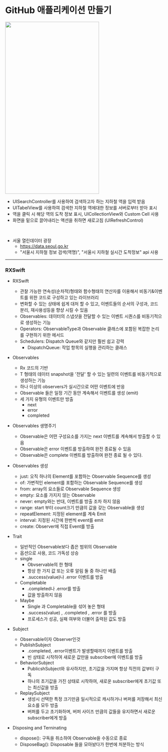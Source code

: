 GitHub 애플리케이션 만들기
===========
<img src="https://user-images.githubusercontent.com/55949986/205565862-63b5bb50-a0c9-4753-906e-79a1a791baec.gif" width="300" height="550"/>

* UISearchController를 사용하여 검색하고자 하는 지하철 역을 입력 받음
* UITabelView를 사용하여 검색한 지하철 역에대한 정보를 서버로부터 받아 표시
* 역을 클릭 시 해당 역의 도착 정보 표시, UICollectionView와 Custom Cell 사용
* 화면을 밑으로 끌어내리는 액션을 취하면 새로고침 (UIRefreshControl)

</br>

* 서울 열린데이터 광장
  * https://data.seoul.go.kr
  * "서울시 지하철 정보 검색(역명)", "서울시 지하철 실시간 도착정보" api 사용
---------------------------------------

### RXSwift
* RXSwift
  * 관찰 가능한 연속성(순차적)형태와 함수형태의 연산자를 이용해서 비동기&이벤트를 위한 코드로 구성하고 있는 라이브러리
  * 변화할 수 있는 상태에 쉽게 대처 할 수 있고, 이벤트들의 순서의 구성과, 코드 분리, 재사용성등을 향샹 시킬 수 있음
  * Observables: 데이터의 스냅샷을 전달할 수 있는 이벤트 시퀀스를 비동기적으로 생성하는 기능
  * Operators: ObservableType과 Observable 클래스에 포함된 복잡한 논리를 구현하기 위한 메서드
  * Schedulers: Dispatch Queue와 같지만 훨씬 쉽고 강력
      * DispatchQueue: 작업 항목의 실행을 관리하는 클래스
   
* Observables
  * Rx 코드의 기반
  * T 형태의 데이터 snapshot을 '전달' 할 수 있는 일련의 이벤트를 비동기적으로 생성하는 기능 
  * 하나 이상의 observers가 실시간으로 어떤 이벤트에 반응
  * Observable 들은 일정 기간 동안 계속해서 이벤트를 생성 (emit)
  * 세 가지 유형의 이벤트만 방출
    * next
    * error
    * completed
   
* Observables 생명주기
   * Observable은 어떤 구성요소를 가지는 next 이벤트를 계속해서 방출할 수 있음 
   * Observable은 error 이벤트를 방출하여 완전 종료될 수 있음
   * Observable은 complete 이벤트를 방출하여 완전 종료 될 수 있다.
 
* Observables 생성
   * just: 오직 하나의 Element를 포함하는 Observable Sequence를 생성
   * of: 가변적인 element를 포함하는 Observable Sequence를 생성
   * from: array의 요소들로 Observable Sequence 생성
   * empty: 요소를 가지지 않는 Observable
   * never: empty와는 반대, 이벤트를 방출 조차 하지 않음
   * range: start 부터 count크기 만큼의 값을 갖는 Observable을 생성
   * repeatElement: 지정된 element를 계속 Emit
   * interval: 지정된 시간에 한번씩 event를 emit
   * create: Observer에 직접 Event를 방출

* Trait
   * 일반적인 Observable보다 좁은 범위의 Observable
   * 옵션으로 사용, 코드 가독성 상승
   * single
      * Obvservable의 한 형태
      * 항상 한 가지 값 또는 오류 알림 둘 중 하나만 배출
      * .success(value)나 .error 이벤트를 방출
    * Completable 
      * .completed나 .error를 방출
      * 값을 방출하지 않음
    * Maybe
      * Single 과 Completable을 섞어 놓은 형태
      * .success(value) , .completed , .error 를 방출
      * 프로세스가 성공, 실패 여부와 더불어 출력된 값도 방출 
      
* Subject
   * Observable이자 Observer인것
   * PublishSubject
      * .completed, .error이벤트가 발생할때까지 이벤트를 방출
      * 빈 상태로 시작하여 새로운 값만을 subscriber에 이벤트를 방출
   * BehaviorSubject
      * PublicshSubject와 유사하지만, 초기값을 가지며 항상 직전의 값부터 구독
      * 하나의 초기값을 가진 상태로 시작하여, 새로운 subscriber에게 초기값 또는 최신값을 방출
   * ReplaySubject
      * 생성시 선택한 특정 크기만큼 일시적으로 캐시하거나 버퍼를 저장해서 최신 요소를 모두 방출
      * 버퍼를 두고 초기화하며, 버퍼 사이즈 만큼의 값들을 유지하면서 새로운 subscriber에게 방출

* Disposing and Terninating
   * dispose(): 구독을 취소하여 Observable을 수동으로 종료
   * DisposeBag(): Disposable 들을 모아놨다가 한번에 처분하는 방식
